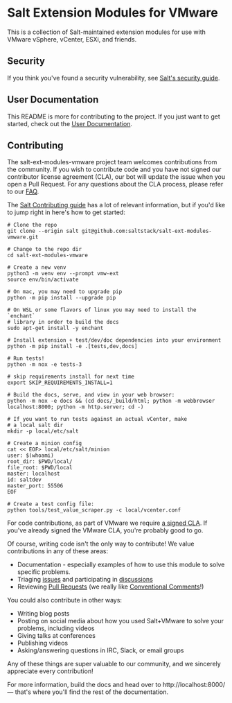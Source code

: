 # Salt Extension Modules for VMware

This is a collection of Salt-maintained extension modules for use with VMware
vSphere, vCenter, ESXi, and friends.

## Security

If you think you've found a security vulnerability, see [Salt's security guide][security].

## User Documentation

This README is more for contributing to the project. If you just want to get
started, check out the [User Documentation][docs].


## Contributing

The salt-ext-modules-vmware project team welcomes contributions from the community. If you wish to contribute code and you have not signed our contributor license agreement (CLA), our bot will update the issue when you open a Pull Request. For any questions about the CLA process, please refer to our [FAQ](https://cla.vmware.com/faq).

The [Salt Contributing guide][salt-contributing] has a lot of relevant information, but if you'd like to jump right in here's how to get started:

    # Clone the repo
    git clone --origin salt git@github.com:saltstack/salt-ext-modules-vmware.git

    # Change to the repo dir
    cd salt-ext-modules-vmware

    # Create a new venv
    python3 -m venv env --prompt vmw-ext
    source env/bin/activate

    # On mac, you may need to upgrade pip
    python -m pip install --upgrade pip

    # On WSL or some flavors of linux you may need to install the `enchant`
    # library in order to build the docs
    sudo apt-get install -y enchant

    # Install extension + test/dev/doc dependencies into your environment
    python -m pip install -e .[tests,dev,docs]

    # Run tests!
    python -m nox -e tests-3

    # skip requirements install for next time
    export SKIP_REQUIREMENTS_INSTALL=1

    # Build the docs, serve, and view in your web browser:
    python -m nox -e docs && (cd docs/_build/html; python -m webbrowser localhost:8000; python -m http.server; cd -)

    # If you want to run tests against an actual vCenter, make
    # a local salt dir
    mkdir -p local/etc/salt

    # Create a minion config
    cat << EOF> local/etc/salt/minion
    user: $(whoami)
    root_dir: $PWD/local/
    file_root: $PWD/local
    master: localhost
    id: saltdev
    master_port: 55506
    EOF

    # Create a test config file:
    python tools/test_value_scraper.py -c local/vcenter.conf


For code contributions, as part of VMware we require [a signed CLA][cla-faq].
If you've already signed the VMware CLA, you're probably good to go.

Of course, writing code isn't the only way to contribute! We value
contributions in any of these areas:

- Documentation - especially examples of how to use this module to solve
  specific problems.
- Triaging [issues][issues] and participating in [discussions][discussions]
- Reviewing [Pull Requests][PRs] (we really like [Conventional
  Comments][comments]!)

You could also contribute in other ways:

- Writing blog posts
- Posting on social media about how you used Salt+VMware to solve your
  problems, including videos
- Giving talks at conferences
- Publishing videos
- Asking/answering questions in IRC, Slack, or email groups

Any of these things are super valuable to our community, and we sincerely
appreciate every contribution!


For more information, build the docs and head over to http://localhost:8000/ —
that's where you'll find the rest of the documentation.


[security]: https://github.com/saltstack/salt/blob/master/SECURITY.md
[salt-contributing]: https://docs.saltproject.io/en/master/topics/development/contributing.html
[issues]: https://github.com/saltstack/salt-ext-modules-vmware/issues
[PRs]: https://github.com/saltstack/salt-ext-modules-vmware/pulls
[discussions]: https://github.com/saltstack/salt-ext-modules-vmware/discussions
[comments]: https://conventionalcomments.org/
[cla-faq]: https://cla.vmware.com/faq
[docs]: https://docs.saltproject.io/salt/extensions/salt-ext-modules-vmware/en/latest/index.html
